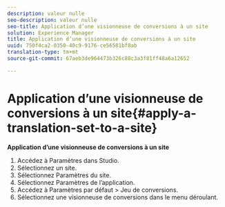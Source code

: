 ```yaml
---
description: valeur nulle
seo-description: valeur nulle
seo-title: Application d’une visionneuse de conversions à un site
solution: Experience Manager
title: Application d’une visionneuse de conversions à un site
uuid: 750f4ca2-0350-40c9-9176-ce56581bf8ab
translation-type: tm+mt
source-git-commit: 67aeb3de964473b326c88c3a3f81ff48a6a12652

---
```



# Application d’une visionneuse de conversions à un site{#apply-a-translation-set-to-a-site}

**Application d’une visionneuse de conversions à un site**

1. Accédez à Paramètres dans Studio.
1. Sélectionnez un site.
1. Sélectionnez Paramètres du site.
1. Sélectionnez Paramètres de l’application.
1. Accédez à Paramètres par défaut &gt; Jeu de conversions.
1. Sélectionnez une visionneuse de conversions dans le menu déroulant.